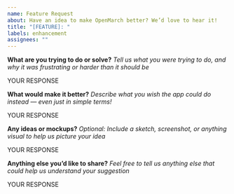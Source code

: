 ```yaml
---
name: Feature Request
about: Have an idea to make OpenMarch better? We’d love to hear it!
title: "[FEATURE]: "
labels: enhancement
assignees: ""
---
```


**What are you trying to do or solve?**
_Tell us what you were trying to do, and why it was frustrating or harder than it should be_

YOUR RESPONSE

**What would make it better?**
_Describe what you wish the app could do instead — even just in simple terms!_

YOUR RESPONSE

**Any ideas or mockups?**
_Optional: Include a sketch, screenshot, or anything visual to help us picture your idea_

YOUR RESPONSE

**Anything else you’d like to share?**
_Feel free to tell us anything else that could help us understand your suggestion_

YOUR RESPONSE
